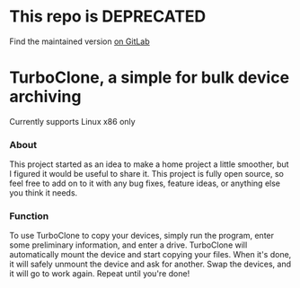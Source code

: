 # This repo is __DEPRECATED__
Find the maintained version [on GitLab](https://gitlab.com/sapsicle/TurboClone)

# TurboClone, a simple for bulk device archiving
Currently supports Linux x86 only

### About
This project started as an idea to make a home project a little smoother, but I figured it would be useful to share it. This project is fully open source, so feel free to add on to it with any bug fixes, feature ideas, or anything else you think it needs.

### Function
To use TurboClone to copy your devices, simply run the program, enter some preliminary information, and enter a drive. TurboClone will automatically mount the device and start copying your files. When it's done, it will safely unmount the device and ask for another. Swap the devices, and it will go to work again. Repeat until you're done!
